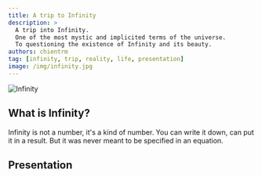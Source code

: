 ```yaml
---
title: A trip to Infinity
description: >
  A trip into Infinity.
  One of the most mystic and implicited terms of the universe.
  To questioning the existence of Infinity and its beauty.
authors: chientrm
tag: [infinity, trip, reality, life, presentation]
image: /img/infinity.jpg
---
```


![Infinity](/img/infinity.jpg)

## What is Infinity?

Infinity is not a number, it's a kind of number.
You can write it down, can put it in a result.
But it was never meant to be specified in an equation.

## Presentation
